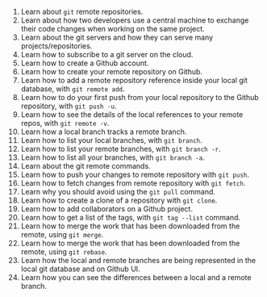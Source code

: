 1. Learn about `git` remote repositories.
2. Learn about how two developers use a central machine to exchange their code changes when working on the same project.
3. Learn about the git servers and how they can serve many projects/repositories.
4. Learn how to subscribe to a git server on the cloud.
5. Learn how to create a Github account.
6. Learn how to create your remote repository on Github.
7. Learn how to add a remote repository reference inside your local git database, with `git remote add`.
8. Learn how to do your first push from your local repository to the Github repository, with `git push -u`.
9. Learn how to see the details of the local references to your remote repos, with `git remote -v`.
10. Learn how a local branch tracks a remote branch.
11. Learn how to list your local branches, with `git branch`.
12. Learn how to list your remote branches, with `git branch -r`.
13. Learn how to list all your branches, with `git branch -a`.
14. Learn about the git remote commands.
15. Learn how to push your changes to remote repository with `git push`.
16. Learn how to fetch changes from remote repository with `git fetch`.
17. Learn why you should avoid using the `git pull` command.
18. Learn how to create a clone of a repository with `git clone`.
19. Learn how to add collaborators on a Github project.
20. Learn how to get a list of the tags, with `git tag --list` command.
21. Learn how to merge the work that has been downloaded from the remote, using `git merge`.
22. Learn how to merge the work that has been downloaded from the remote, using `git rebase`.
23. Learn how the local and remote branches are being represented in the local git database and on Github UI.
24. Learn how you can see the differences between a local and a remote branch.

